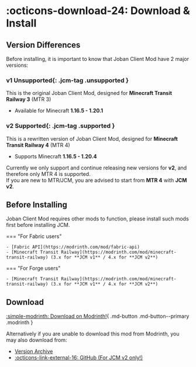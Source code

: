 # :octicons-download-24: Download & Install

## Version Differences
Before installing, it is important to know that Joban Client Mod have 2 major versions:

### v1 **Unsupported**{: .jcm-tag .unsupported }

This is the original Joban Client Mod, designed for **Minecraft Transit Railway 3** (MTR 3)

- Available for Minecraft **1.16.5 - 1.20.1**

### v2 **Supported**{: .jcm-tag .supported }

This is a rewritten version of Joban Client Mod, designed for **Minecraft Transit Railway 4** (MTR 4)

- Supports Minecraft **1.16.5 - 1.20.4**

Currently we only support and continue releasing new versions for **v2**, and therefore only MTR 4 is supported.  
If you are new to MTR/JCM, you are advised to start from **MTR 4** with **JCM v2**.

## Before Installing
Joban Client Mod requires other mods to function, please install such mods first before installing JCM.

=== "For Fabric users"

    - [Fabric API](https://modrinth.com/mod/fabric-api)
    - [Minecraft Transit Railway](https://modrinth.com/mod/minecraft-transit-railway) (3.x for **JCM v1** / 4.x for **JCM v2**)

=== "For Forge users"

    - [Minecraft Transit Railway](https://modrinth.com/mod/minecraft-transit-railway) (3.x for **JCM v1** / 4.x for **JCM v2**)

## Download
[:simple-modrinth: Download on Modrinth!](https://modrinth.com/mod/jcm){ .md-button .md-button--primary .modrinth }

Alternatively if you are unable to download this mod from Modrinth, you may also download from:

- [Version Archive](./versions/index.md)  
- [:octicons-link-external-16: GitHub (For JCM v2 only!)](https://github.com/DistrictOfJoban/Joban-Client-Mod/releases)